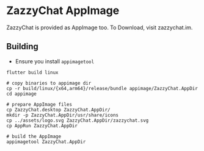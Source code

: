 # ZazzyChat AppImage

ZazzyChat is provided as AppImage too. To Download, visit zazzychat.im.

## Building

- Ensure you install `appimagetool`

```shell
flutter build linux

# copy binaries to appimage dir
cp -r build/linux/{x64,arm64}/release/bundle appimage/ZazzyChat.AppDir
cd appimage

# prepare AppImage files
cp ZazzyChat.desktop ZazzyChat.AppDir/
mkdir -p ZazzyChat.AppDir/usr/share/icons
cp ../assets/logo.svg ZazzyChat.AppDir/zazzychat.svg
cp AppRun ZazzyChat.AppDir

# build the AppImage
appimagetool ZazzyChat.AppDir
```
